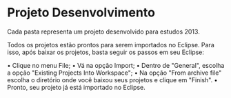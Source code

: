 ﻿Projeto Desenvolvimento
=======

Cada pasta representa um projeto desenvolvido para estudos 2013.

Todos os projetos estão prontos para serem importados no Eclipse. Para isso, após baixar os projetos, basta seguir os passos em seu Eclipse:

• Clique no menu File;
• Vá na opção Import;
• Dentro de "General", escolha a opção "Existing Projects Into Workspace";
• Na opção "From archive file" escolha o diretório onde você baixou seus projetos e clique em "Finish".
• Pronto, seu projeto já está importado no Eclipse.

